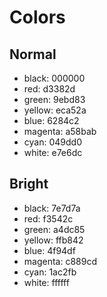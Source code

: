 # Colors

## Normal
* black:   000000
* red:     d3382d
* green:   9ebd83
* yellow:  eca52a
* blue:    6284c2
* magenta: a58bab
* cyan:    049dd0
* white:   e7e6dc

## Bright
* black:   7e7d7a
* red:     f3542c
* green:   a4dc85
* yellow:  ffb842
* blue:    4f94df
* magenta: c889cd
* cyan:    1ac2fb
* white:   ffffff
